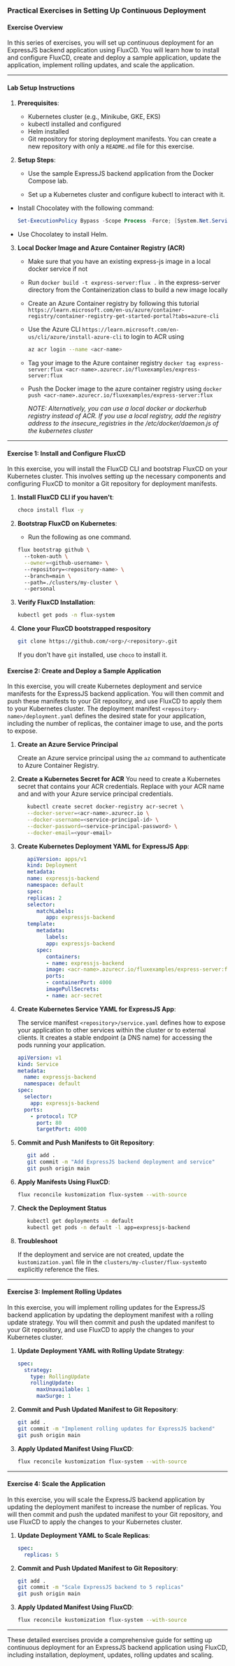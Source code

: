 ### Practical Exercises in Setting Up Continuous Deployment  

#### Exercise Overview  
In this series of exercises, you will set up continuous deployment for an ExpressJS backend application using FluxCD. You will learn how to install and configure FluxCD, create and deploy a sample application, update the application, implement rolling updates, and scale the application.  

---

#### Lab Setup Instructions  
1. **Prerequisites**:  
   - Kubernetes cluster (e.g., Minikube, GKE, EKS)  
   - kubectl installed and configured  
   - Helm installed  
   - Git repository for storing deployment manifests. You can create a new repository with only a `README.md` file for this exercise.
   
2. **Setup Steps**:  
   - Use the sample ExpressJS backend application from the Docker Compose lab.  
   
   - Set up a Kubernetes cluster and configure kubectl to interact with it.  
  
  - Install Chocolatey with the following command: 
  
    ```powershell
    Set-ExecutionPolicy Bypass -Scope Process -Force; [System.Net.ServicePointManager]::SecurityProtocol = [System.Net.ServicePointManager]::SecurityProtocol -bor 3072; iex ((New-Object System.Net.WebClient).DownloadString('https://community.chocolatey.org/install.ps1'))
    ```
  
    
  
  - Use Chocolatey to install Helm.  
  
3. **Local Docker Image and Azure Container Registry (ACR)**
   - Make sure that you have an existing express-js image in a local docker service if not
   - Run `docker build -t express-server:flux .` in the express-server directory from the Containerization class to build a new image locally
   - Create an Azure Container registry by following this tutorial `https://learn.microsoft.com/en-us/azure/container-registry/container-registry-get-started-portal?tabs=azure-cli`
   - Use the Azure CLI `https://learn.microsoft.com/en-us/cli/azure/install-azure-cli` to login to ACR using
      ```sh
      az acr login --name <acr-name>
      ```
   - Tag your image to the Azure container registry `docker tag express-server:flux <acr-name>.azurecr.io/fluxexamples/express-server:flux`
   - Push the Docker image to the azure container registry using `docker push <acr-name>.azurecr.io/fluxexamples/express-server:flux`
    
      *NOTE: Alternatively, you can use a local docker or dockerhub registry instead of ACR. If you use a local registry, add the registry address to the insecure_registries in the /etc/docker/daemon.js of the kubernetes cluster*
   
---

#### Exercise 1: Install and Configure FluxCD  

In this exercise, you will install the FluxCD CLI and bootstrap FluxCD on your Kubernetes cluster. This involves setting up the necessary components and configuring FluxCD to monitor a Git repository for deployment manifests.  

1. **Install FluxCD CLI if you haven't**:  
   ```sh  
   choco install flux -y
   ```
   
2. **Bootstrap FluxCD on Kubernetes**:  
   - Run the following as one command.
   ```sh  
   flux bootstrap github \  
     --token-auth \
     --owner=<github-username> \  
     --repository=<repository-name> \  
     --branch=main \  
     --path=./clusters/my-cluster \  
     --personal  
   ```
   
3. **Verify FluxCD Installation**:  
   ```sh  
   kubectl get pods -n flux-system  
   ```

4. **Clone your FluxCD bootstrapped respository**
   
   ```sh
   git clone https://github.com/<org>/<repository>.git
   ```

   If you don't have `git` installed, use `choco` to install it.
   
#### Exercise 2: Create and Deploy a Sample Application  

In this exercise, you will create Kubernetes deployment and service manifests for the ExpressJS backend application. You will then commit and push these manifests to your Git repository, and use FluxCD to apply them to your Kubernetes cluster.  The deployment manifest `<repository-name>/deployment.yaml` defines the desired state for your application, including the number of replicas, the container image to use, and the ports to expose. 

1. **Create an Azure Service Principal**

   Create an Azure service principal using the `az` command to authenticate to Azure Container Registry.

2. **Create a Kubernetes Secret for ACR** 
   You need to create a Kubernetes secret that contains your ACR credentials. Replace <acr-name> with your ACR name and <service-principal-id> and <service-principal-password> with your Azure service principal credentials.

   ```sh
      kubectl create secret docker-registry acr-secret \
      --docker-server=<acr-name>.azurecr.io \
      --docker-username=<service-principal-id> \
      --docker-password=<service-principal-password> \
      --docker-email=<your-email>
   ```

3. **Create Kubernetes Deployment YAML for ExpressJS App**:  

   ```yaml  
      apiVersion: apps/v1  
      kind: Deployment  
      metadata:  
      name: expressjs-backend  
      namespace: default  
      spec:  
      replicas: 2  
      selector:  
         matchLabels:  
            app: expressjs-backend  
      template:  
         metadata:  
            labels:  
            app: expressjs-backend  
         spec:  
            containers:  
            - name: expressjs-backend  
            image: <acr-name>.azurecr.io/fluxexamples/express-server:flux
            ports:  
            - containerPort: 4000  
            imagePullSecrets:
            - name: acr-secret
   ```

4. **Create Kubernetes Service YAML for ExpressJS App**:  

   The service manifest `<repository>/service.yaml` defines how to expose your application to other services within the cluster or to external clients. It creates a stable endpoint (a DNS name) for accessing the pods running your application.

   ```yaml  
   apiVersion: v1  
   kind: Service  
   metadata:  
     name: expressjs-backend  
     namespace: default  
   spec:  
     selector:  
       app: expressjs-backend  
     ports:  
       - protocol: TCP  
         port: 80  
         targetPort: 4000  
   ```

5. **Commit and Push Manifests to Git Repository**:  

   ```sh  
      git add .  
      git commit -m "Add ExpressJS backend deployment and service"  
      git push origin main  
   ```

6. **Apply Manifests Using FluxCD**:  
   ```sh  
   flux reconcile kustomization flux-system --with-source  
   ```

7. **Check the Deployment Status**

   ```sh
      kubectl get deployments -n default
      kubectl get pods -n default -l app=expressjs-backend
   ```

8. **Troubleshoot**

   If the deployment and service are not created, update the `kustomization.yaml` file in the `clusters/my-cluster/flux-system`to explicitly reference the files. 



---

#### Exercise 3: Implement Rolling Updates  

In this exercise, you will implement rolling updates for the ExpressJS backend application by updating the deployment manifest with a rolling update strategy. You will then commit and push the updated manifest to your Git repository, and use FluxCD to apply the changes to your Kubernetes cluster.  

1. **Update Deployment YAML with Rolling Update Strategy**:  
   ```yaml  
   spec:  
     strategy:  
       type: RollingUpdate  
       rollingUpdate:  
         maxUnavailable: 1  
         maxSurge: 1  
   ```
   
2. **Commit and Push Updated Manifest to Git Repository**:  
   ```sh  
   git add .  
   git commit -m "Implement rolling updates for ExpressJS backend"  
   git push origin main  
   ```
   
3. **Apply Updated Manifest Using FluxCD**:  
   ```sh  
   flux reconcile kustomization flux-system --with-source  
   ```
   
---

#### Exercise 4: Scale the Application  

In this exercise, you will scale the ExpressJS backend application by updating the deployment manifest to increase the number of replicas. You will then commit and push the updated manifest to your Git repository, and use FluxCD to apply the changes to your Kubernetes cluster.  

1. **Update Deployment YAML to Scale Replicas**:  
   ```yaml  
   spec:  
     replicas: 5  
   ```
   
2. **Commit and Push Updated Manifest to Git Repository**:  
   ```sh  
   git add .  
   git commit -m "Scale ExpressJS backend to 5 replicas"  
   git push origin main  
   ```
   
3. **Apply Updated Manifest Using FluxCD**:  
   ```sh  
   flux reconcile kustomization flux-system --with-source  
   ```
   
---


These detailed exercises provide a comprehensive guide for setting up continuous deployment for an ExpressJS backend application using FluxCD, including installation, deployment, updates, rolling updates and scaling.
